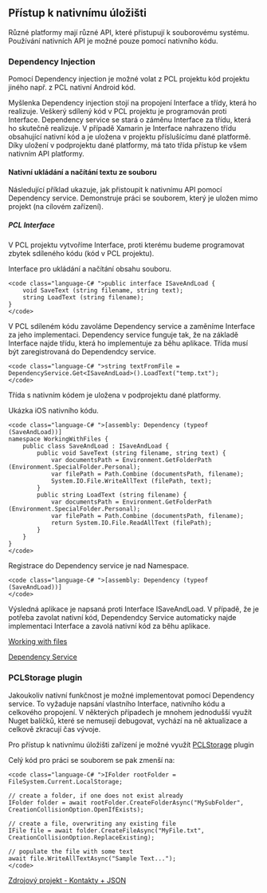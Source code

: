 ## Přístup k nativnímu úložišti

 Různé platformy mají různé API, které přistupují k souborovému systému. Používání nativních API je možné pouze pomocí nativního kódu. 

### Dependency Injection

 Pomocí Dependency injection je možné volat z PCL projektu kód projektu jiného např. z PCL nativní Android kód. 

 Myšlenka Dependency injection stojí na propojení Interface a třídy, která ho realizuje. Veškerý sdílený kód v PCL projektu je programován proti Interface. Dependency service se stará o záměnu Interface za třídu, která ho skutečně realizuje. V případě Xamarin je Interface nahrazeno třídu obsahující nativní kód a je uložena v projektu příslušícímu dané platformě. Díky uložení v podprojektu dané platformy, má tato třída přístup ke všem nativním API platformy. 

#### Nativní ukládání a načítání textu ze souboru

 Následující příklad ukazuje, jak přistoupit k nativnímu API pomocí Dependency service. Demonstruje práci se souborem, který je uložen mimo projekt (na cílovém zařízení). 

##### PCL Interface

 V PCL projektu vytvoříme Interface, proti kterému budeme programovat zbytek sdíleného kódu (kód v PCL projektu). 

 Interface pro ukládání a načítání obsahu souboru. 

    <code class="language-C# ">public interface ISaveAndLoad {
        void SaveText (string filename, string text);
        string LoadText (string filename);
    }
    </code>

 V PCL sdíleném kódu zavoláme Dependency service a zaměníme Interface za jeho implementaci. Dependency service funguje tak, že na základě Interface najde třídu, která ho implementuje za běhu aplikace. Třída musí být zaregistrovaná do Dependendcy service. 

    <code class="language-C# ">string textFromFile = DependencyService.Get<ISaveAndLoad>().LoadText("temp.txt");
    </code>

 Třída s nativním kódem je uložena v podprojektu dané platformy. 

 Ukázka iOS nativního kódu. 

    <code class="language-C# ">[assembly: Dependency (typeof (SaveAndLoad))]
    namespace WorkingWithFiles {
        public class SaveAndLoad : ISaveAndLoad {
            public void SaveText (string filename, string text) {
                var documentsPath = Environment.GetFolderPath (Environment.SpecialFolder.Personal);
                var filePath = Path.Combine (documentsPath, filename);
                System.IO.File.WriteAllText (filePath, text);
            }
            public string LoadText (string filename) {
                var documentsPath = Environment.GetFolderPath (Environment.SpecialFolder.Personal);
                var filePath = Path.Combine (documentsPath, filename);
                return System.IO.File.ReadAllText (filePath);
            }
        }
    }
    </code>

 Registrace do Dependency service je nad Namespace. 

    <code class="language-C# ">[assembly: Dependency (typeof (SaveAndLoad))]
    </code>

 Výsledná aplikace je napsaná proti Interface ISaveAndLoad. V případě, že je potřeba zavolat nativní kód, Dependendcy Service automaticky najde implementaci Interface a zavolá nativní kód za běhu aplikace. 

[Working with files](https://developer.xamarin.com/guides/xamarin-forms/working-with/files/)

[Dependency Service](https://developer.xamarin.com/guides/xamarin-forms/dependency-service/introduction/)

### PCLStorage plugin

 Jakoukoliv nativní funkčnost je možné implementovat pomocí Dependency service. To vyžaduje napsání vlastního Interface, nativního kódu a celkového propojení. V některých případech je mnohem jednodušší využít Nuget balíčků, které se nemusejí debugovat, vychází na ně aktualizace a celkově zkracují čas vývoje. 

 Pro přístup k nativnímu úložišti zařízení je možné využít [PCLStorage](https://components.xamarin.com/gettingstarted/pclstorage) plugin 

 Celý kód pro práci se souborem se pak zmenší na: 

    <code class="language-C# ">IFolder rootFolder = FileSystem.Current.LocalStorage;

    // create a folder, if one does not exist already
    IFolder folder = await rootFolder.CreateFolderAsync("MySubFolder", CreationCollisionOption.OpenIfExists);

    // create a file, overwriting any existing file
    IFile file = await folder.CreateFileAsync("MyFile.txt", CreationCollisionOption.ReplaceExisting);

    // populate the file with some text
    await file.WriteAllTextAsync("Sample Text...");
    </code>

[Zdrojový projekt - Kontakty + JSON](https://github.com/malyda/Xamarin-ListView)